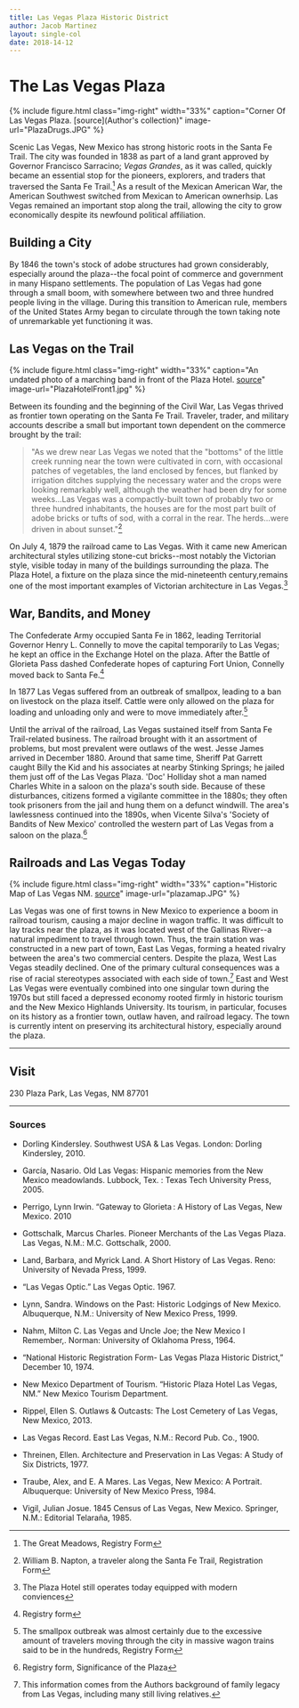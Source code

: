 ```yaml
---
title: Las Vegas Plaza Historic District
author: Jacob Martinez
layout: single-col
date: 2018-14-12
---
```


# The Las Vegas Plaza #


{% include figure.html class="img-right" width="33%" caption="Corner Of Las Vegas Plaza. [source](Author's collection)" image-url="PlazaDrugs.JPG" %}

Scenic Las Vegas, New Mexico has strong historic roots in the Santa Fe Trail. The city was founded in 1838 as part of a land grant approved by Governor Francisco Sarracino; *Vegas Grandes*, as it was called, quickly became an essential stop for the pioneers, explorers, and traders that traversed the Santa Fe Trail.[^1] As a result of the Mexican American War, the American Southwest switched from Mexican to American ownerhsip. Las Vegas remained an important stop along the trail, allowing the city to grow economically despite its newfound political affiliation.
 
[^1]: The Great Meadows, Registry Form

 
## Building a City ##

By 1846 the town's stock of adobe structures had grown considerably, especially around the plaza--the focal point of commerce and government in many Hispano settlements. The population of Las Vegas had gone through a small boom, with somewhere between two and three hundred people living in the village. During this transition to American rule, members of the United States Army began to circulate through the town taking note of unremarkable yet functioning it was. 

## Las Vegas on the Trail ##

{% include figure.html class="img-right" width="33%" caption="An undated photo of a marching band in front of the Plaza Hotel. [source](http://www.plazahotellvnm.com/history/)" image-url="PlazaHotelFront1.jpg" %}

Between its founding and the beginning of the Civil War, Las Vegas thrived as frontier town operating on the Santa Fe Trail. Traveler, trader, and military accounts describe a small but important town dependent on the commerce brought by the trail: 

>"As we drew near Las Vegas we noted that the "bottoms" of the little creek running near the town were cultivated in corn, with occasional patches of vegetables, the land enclosed by fences, but flanked by irrigation ditches supplying the necessary water and the crops were looking remarkably well, although the weather had been dry for some weeks...Las Vegas was a compactly-built town of probably two or three hundred inhabitants, the houses are for the most part built of adobe bricks or tufts of sod, with a corral in the rear. The herds...were driven in about sunset."[^2]

On July 4, 1879 the railroad came to Las Vegas. With it came new American architectural styles utilizing stone-cut bricks--most notably the Victorian style, visible today in many of the buildings surrounding the plaza. The Plaza Hotel, a fixture on the plaza since the mid-nineteenth century,remains one of the most important examples of Victorian architecture in Las Vegas.[^3] 

[^2]: William B. Napton, a traveler along the Santa Fe Trail, Registration Form
[^3]: The Plaza Hotel still operates today equipped with modern conviences 


## War, Bandits, and Money ##

The Confederate Army occupied Santa Fe in 1862, leading Territorial Governor Henry L. Connelly to move the capital temporarily to Las Vegas; he kept an office in the Exchange Hotel on the plaza. After the Battle of Glorieta Pass dashed Confederate hopes of capturing Fort Union, Connelly moved back to Santa Fe.[^4]

In 1877 Las Vegas suffered from an outbreak of smallpox, leading to a ban on livestock on the plaza itself. Cattle were only allowed on the plaza for loading and unloading only and were to move immediately after.[^5] 

Until the arrival of the railroad, Las Vegas sustained itself from Santa Fe Trail-related business. The railroad brought with it an assortment of problems, but most prevalent were outlaws of the west. Jesse James arrived in December 1880. Around that same time, Sheriff Pat Garrett caught Billy the Kid and his associates at nearby Stinking Springs; he jailed them just off of the Las Vegas Plaza. 'Doc' Holliday shot a man named Charles White in a saloon on the plaza's south side. Because of these disturbances, citizens formed a vigilante committee in the 1880s; they often took prisoners from the jail and hung them on a defunct windwill. The area's lawlessness continued into the 1890s, when Vicente Silva's 'Society of Bandits of New Mexico' controlled the western part of Las Vegas from a saloon on the plaza.[^6]


[^4]: Registry form
[^5]: The smallpox outbreak was almost certainly due to the excessive amount of travelers moving through the city in massive wagon trains said to be in the hundreds, Registry Form
[^6]: Registry form, Significance of the Plaza

## Railroads and Las Vegas Today ##

{% include figure.html class="img-right" width="33%" caption="Historic Map of Las Vegas NM. [source](https://npgallery.nps.gov/NRHP/GetAsset/NRHP/74001202_text)" image-url="plazamap.JPG" %}

Las Vegas was one of first towns in New Mexico to experience a boom in railroad tourism, causing a major decline in wagon traffic. It was difficult to lay tracks near the plaza, as it was located west of the Gallinas River--a natural impediment to travel through town. Thus, the train station was constructed in a new part of town, East Las Vegas, forming a heated rivalry between the area's two commercial centers. Despite the plaza, West Las Vegas steadily declined. One of the primary cultural consequences was a rise of racial stereotypes associated with each side of town.[^7] East and West Las Vegas were eventually combined into one singular town during the 1970s but still faced a depressed economy rooted firmly in historic tourism and the New Mexico Highlands University. Its tourism, in particular, focuses on its history as a frontier town, outlaw haven, and railroad legacy. The town is currently intent on preserving its architectural history, especially around the plaza. 

[^7]: This information comes from the Authors background of family legacy from Las Vegas, including many still living relatives. 

***
## Visit ###

230 Plaza Park, Las Vegas, NM 87701

***


### Sources ###

- Dorling Kindersley. Southwest USA & Las Vegas. London: Dorling Kindersley, 2010. 

- García, Nasario. Old Las Vegas: Hispanic memories from the New Mexico meadowlands. Lubbock, Tex. : Texas Tech University Press, 2005. 

- Perrigo, Lynn Irwin. “Gateway to Glorieta : A History of Las Vegas, New Mexico. 2010

- Gottschalk, Marcus Charles. Pioneer Merchants of the Las Vegas Plaza. Las Vegas, N.M.: M.C. Gottschalk, 2000.

- Land, Barbara, and Myrick Land. A Short History of Las Vegas. Reno: University of Nevada Press, 1999.

- “Las Vegas Optic.” Las Vegas Optic. 1967.

- Lynn, Sandra. Windows on the Past: Historic Lodgings of New Mexico. Albuquerque, N.M.: University of New Mexico Press, 1999.

- Nahm, Milton C. Las Vegas and Uncle Joe; the New Mexico I Remember,. Norman: University of Oklahoma Press, 1964.

- “National Historic Registration Form- Las Vegas Plaza Historic District,” December 10, 1974.

- New Mexico Department of Tourism. “Historic Plaza Hotel Las Vegas, NM.” New Mexico Tourism Department.

- Rippel, Ellen S. Outlaws & Outcasts: The Lost Cemetery of Las Vegas, New Mexico, 2013.

- Las Vegas Record. East Las Vegas, N.M.: Record Pub. Co., 1900.

- Threinen, Ellen. Architecture and Preservation in Las Vegas: A Study of Six Districts, 1977.

- Traube, Alex, and E. A Mares. Las Vegas, New Mexico: A Portrait. Albuquerque: University of New Mexico Press, 1984.

- Vigil, Julian Josue. 1845 Census of Las Vegas, New Mexico. Springer, N.M.: Editorial Telaraña, 1985.
